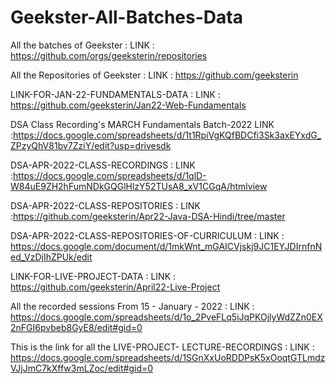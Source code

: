 # Geekster-All-Batches-Data
All the batches of Geekster :
LINK : https://github.com/orgs/geeksterin/repositories

All the Repositories of Geekster :
LINK : https://github.com/geeksterin

LINK-FOR-JAN-22-FUNDAMENTALS-DATA :
LINK : https://github.com/geeksterin/Jan22-Web-Fundamentals

DSA Class Recording's MARCH Fundamentals Batch-2022
LINK :https://docs.google.com/spreadsheets/d/1t1RpiVgKQfBDCfi3Sk3axEYxdG_ZPzyQhV81bv7ZziY/edit?usp=drivesdk

DSA-APR-2022-CLASS-RECORDINGS :
LINK :https://docs.google.com/spreadsheets/d/1qlD-W84uE9ZH2hFumNDkGQGlHlzY52TUsA8_xV1CGqA/htmlview

DSA-APR-2022-CLASS-REPOSITORIES :
LINK :https://github.com/geeksterin/Apr22-Java-DSA-Hindi/tree/master

DSA-APR-2022-CLASS-REPOSITORIES-OF-CURRICULUM :
LINK : https://docs.google.com/document/d/1mkWnt_mGAICVjskj9JC1EYJDIrnfnNed_VzDjIhZPUk/edit

LINK-FOR-LIVE-PROJECT-DATA :
LINK : https://github.com/geeksterin/April22-Live-Project

All the recorded sessions From 15 - January - 2022 :
LINK : https://docs.google.com/spreadsheets/d/1o_2PveFLq5iJqPKOjlyWdZZn0EX2nFGI6pvbeb8GyE8/edit#gid=0

This is the link for all the LIVE-PROJECT- LECTURE-RECORDINGS :
LINK : https://docs.google.com/spreadsheets/d/1SGnXxUoRDDPsK5xOoqtGTLmdzVJjJmC7kXffw3mLZoc/edit#gid=0
